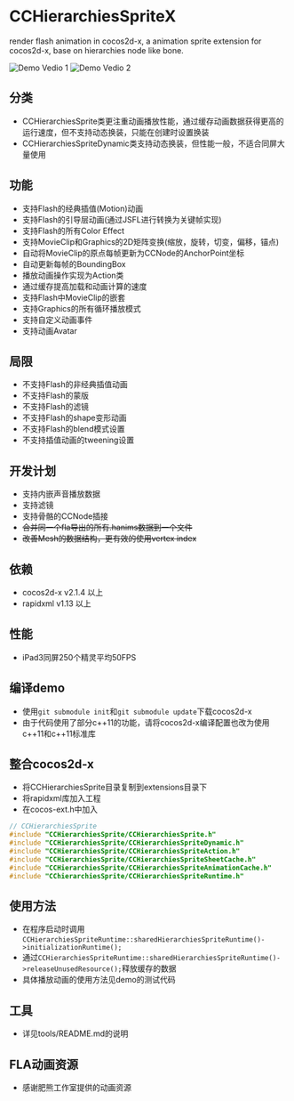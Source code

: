 CCHierarchiesSpriteX
====================

render flash animation in cocos2d-x, a animation sprite extension for cocos2d-x, base on hierarchies node like bone.

![Demo Vedio 1](http://cl.ly/image/111k3Y0N0R3r/CCHierarchiesSpriteXDemo_Video_1_optimized.gif)
![Demo Vedio 2](http://cl.ly/image/1z1M2t1d3x3v/CCHierarchiesSpriteXDemo_Video_2_optimized.gif)


分类
-------------------
   * CCHierarchiesSprite类更注重动画播放性能，通过缓存动画数据获得更高的运行速度，但不支持动态换装，只能在创建时设置换装
   * CCHierarchiesSpriteDynamic类支持动态换装，但性能一般，不适合同屏大量使用


功能
-------------------
   * 支持Flash的经典插值(Motion)动画
   * 支持Flash的引导层动画(通过JSFL进行转换为关键帧实现)
   * 支持Flash的所有Color Effect
   * 支持MovieClip和Graphics的2D矩阵变换(缩放，旋转，切变，偏移，锚点)
   * 自动将MovieClip的原点每帧更新为CCNode的AnchorPoint坐标
   * 自动更新每帧的BoundingBox
   * 播放动画操作实现为Action类
   * 通过缓存提高加载和动画计算的速度
   * 支持Flash中MovieClip的嵌套
   * 支持Graphics的所有循环播放模式
   * 支持自定义动画事件
   * 支持动画Avatar


局限
-------------------
   * 不支持Flash的非经典插值动画
   * 不支持Flash的蒙版
   * 不支持Flash的滤镜
   * 不支持Flash的shape变形动画
   * 不支持Flash的blend模式设置
   * 不支持插值动画的tweening设置


开发计划
-------------------
   * 支持内嵌声音播放数据
   * 支持滤镜
   * 支持骨骼的CCNode插接
   * ~~合并同一个fla导出的所有.hanims数据到一个文件~~
   * ~~改善Mesh的数据结构，更有效的使用vertex index~~


依赖
-------------------
   * cocos2d-x v2.1.4 以上
   * rapidxml v1.13 以上


性能
-------------------
   * iPad3同屏250个精灵平均50FPS


编译demo
------------------
   * 使用`git submodule init`和`git submodule update`下载cocos2d-x
   * 由于代码使用了部分c++11的功能，请将cocos2d-x编译配置也改为使用c++11和c++11标准库


整合cocos2d-x
-----------------
   * 将CCHierarchiesSprite目录复制到extensions目录下
   * 将rapidxml库加入工程
   * 在cocos-ext.h中加入
   
```c++
// CCHierarchiesSprite
#include "CCHierarchiesSprite/CCHierarchiesSprite.h"
#include "CCHierarchiesSprite/CCHierarchiesSpriteDynamic.h"
#include "CCHierarchiesSprite/CCHierarchiesSpriteAction.h"
#include "CCHierarchiesSprite/CCHierarchiesSpriteSheetCache.h"
#include "CCHierarchiesSprite/CCHierarchiesSpriteAnimationCache.h"
#include "CChierarchiesSprite/CCHierarchiesSpriteRuntime.h"
```


使用方法
-----------------
   * 在程序启动时调用`CCHierarchiesSpriteRuntime::sharedHierarchiesSpriteRuntime()->initializationRuntime();`
   * 通过`CCHierarchiesSpriteRuntime::sharedHierarchiesSpriteRuntime()->releaseUnusedResource();`释放缓存的数据
   * 具体播放动画的使用方法见demo的测试代码


工具
----------------
   * 详见tools/README.md的说明


FLA动画资源
------------------
   * 感谢肥熊工作室提供的动画资源
